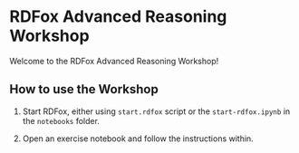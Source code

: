 # RDFox Advanced Reasoning Workshop

Welcome to the RDFox Advanced Reasoning Workshop!

## How to use the Workshop

1. Start RDFox, either using `start.rdfox` script or the `start-rdfox.ipynb` in the `notebooks` folder.

2. Open an exercise notebook and follow the instructions within.